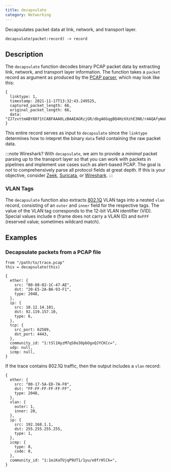 ```yaml
---
title: decapsulate
category: Networking
---
```


Decapsulates packet data at link, network, and transport layer.

```tql
decapsulate(packet:record) -> record
```

## Description

The `decapsulate` function decodes binary PCAP packet data by extracting link,
network, and transport layer information. The function takes a `packet` record
as argument as produced by the [PCAP parser](/reference/formats/pcap), which may
look like this:

```tql
{
  linktype: 1,
  timestamp: 2021-11-17T13:32:43.249525,
  captured_packet_length: 66,
  original_packet_length: 66,
  data: "ZJ7zvttmABY88f1tCABFAAA0LzBAAEAGRzjGR/dbgA6GqgBQ4HzXXzhE3N8/r4AQAfyWoQAAAQEICqMYaE9Mw7SY",
}
```

This entire record serves as input to `decapsulate` since the `linktype`
determines how to intepret the binary `data` field containing the raw packet
data.

:::note Wireshark?
With `decapsulate`, we aim to provide a *minimal* packet parsing up to the
transport layer so that you can work with packets in pipelines and implement use
cases such as alert-based PCAP. The goal is *not* to comprehensively parse all
protocol fields at great depth. If this is your objective, consider
[Zeek](https://zeek.org), [Suricata](https://suricata.io), or
[Wireshark](https://wireshark.org).
:::

### VLAN Tags

The `decapsulate` function also extracts
[802.1Q](https://en.wikipedia.org/wiki/IEEE_802.1Q) VLAN tags into a nested
`vlan` record, consisting of an `outer` and `inner` field for the respective
tags. The value of the VLAN tag corresponds to the 12-bit VLAN identifier (VID).
Special values include `0` (frame does not carry a VLAN ID) and `0xFFF`
(reserved value; sometimes wildcard match).

## Examples

### Decapsulate packets from a PCAP file

```tql
from "/path/to/trace.pcap"
this = decapsulate(this)
```

```tql
{
  ether: {
    src: "00-08-02-1C-47-AE",
    dst: "20-E5-2A-B6-93-F1",
    type: 2048,
  },
  ip: {
    src: 10.12.14.101,
    dst: 92.119.157.10,
    type: 6,
  },
  tcp: {
    src_port: 62589,
    dst_port: 4443,
  },
  community_id: "1:tSl1HyzM7qS0o3OpbOgxQJYCKCc=",
  udp: null,
  icmp: null,
}
```

If the trace contains 802.1Q traffic, then the output includes a `vlan` record:

```tql
{
  ether: {
    src: "00-17-5A-ED-7A-F0",
    dst: "FF-FF-FF-FF-FF-FF",
    type: 2048,
  },
  vlan: {
    outer: 1,
    inner: 20,
  },
  ip: {
    src: 192.168.1.1,
    dst: 255.255.255.255,
    type: 1,
  },
  icmp: {
    type: 8,
    code: 0,
  },
  community_id: "1:1eiKaTUjqP9UT1/1yu/o0frHlCk=",
}
```
